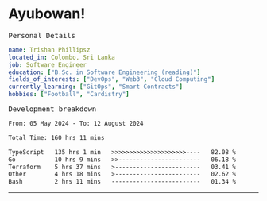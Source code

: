 # Ayubowan!

<samp>Personal Details</samp>

```yaml
name: Trishan Phillipsz
located_in: Colombo, Sri Lanka
job: Software Engineer
education: ["B.Sc. in Software Engineering (reading)"]
fields_of_interests: ["DevOps", "Web3", "Cloud Computing"]
currently_learning: ["GitOps", "Smart Contracts"]
hobbies: ["Football", "Cardistry"]
```

<samp>Development breakdown</samp>

<!--START_SECTION:waka-->

```txt
From: 05 May 2024 - To: 12 August 2024

Total Time: 160 hrs 11 mins

TypeScript   135 hrs 1 min   >>>>>>>>>>>>>>>>>>>>>----   82.08 %
Go           10 hrs 9 mins   >>-----------------------   06.18 %
Terraform    5 hrs 37 mins   >------------------------   03.41 %
Other        4 hrs 18 mins   >------------------------   02.62 %
Bash         2 hrs 11 mins   -------------------------   01.34 %
```

<!--END_SECTION:waka-->

---
